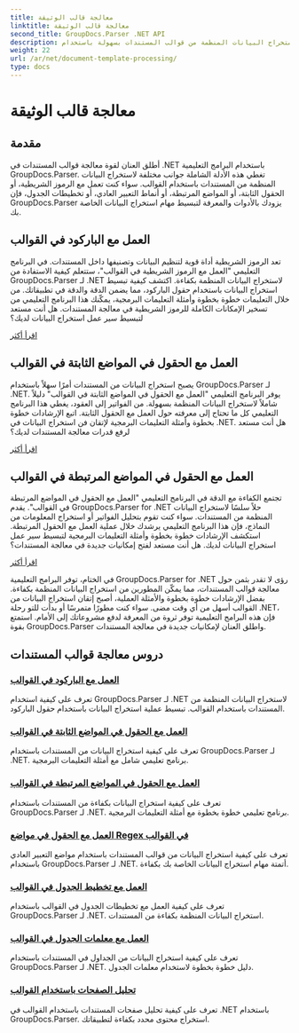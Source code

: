 ```yaml
---
title: معالجة قالب الوثيقة
linktitle: معالجة قالب الوثيقة
second_title: GroupDocs.Parser .NET API
description: قم باستخراج البيانات المنظمة من قوالب المستندات بسهولة باستخدام GroupDocs.Parser لـ .NET. تعلم كيفية العمل مع الرموز الشريطية والحقول والتعبير العادي وتخطيطات الجدول.
weight: 22
url: /ar/net/document-template-processing/
type: docs
---
```

# معالجة قالب الوثيقة


## مقدمة

أطلق العنان لقوة معالجة قوالب المستندات في .NET باستخدام البرامج التعليمية GroupDocs.Parser. تغطي هذه الأدلة الشاملة جوانب مختلفة لاستخراج البيانات المنظمة من المستندات باستخدام القوالب. سواء كنت تعمل مع الرموز الشريطية، أو الحقول الثابتة، أو المواضع المرتبطة، أو أنماط التعبير العادي، أو تخطيطات الجدول، فإن GroupDocs.Parser يزودك بالأدوات والمعرفة لتبسيط مهام استخراج البيانات الخاصة بك.

## العمل مع الباركود في القوالب

تعد الرموز الشريطية أداة قوية لتنظيم البيانات وتصنيفها داخل المستندات. في البرنامج التعليمي "العمل مع الرموز الشريطية في القوالب"، ستتعلم كيفية الاستفادة من GroupDocs.Parser لـ .NET لاستخراج البيانات المنظمة بكفاءة. اكتشف كيفية تبسيط استخراج البيانات باستخدام حقول الباركود، مما يضمن الدقة والدقة في تطبيقاتك. من خلال التعليمات خطوة بخطوة وأمثلة التعليمات البرمجية، يمكّنك هذا البرنامج التعليمي من تسخير الإمكانات الكاملة للرموز الشريطية في معالجة المستندات. هل أنت مستعد لتبسيط سير عمل استخراج البيانات لديك؟

[اقرأ أكثر](./working-with-barcodes-in-templates/)

## العمل مع الحقول في المواضع الثابتة في القوالب

يصبح استخراج البيانات من المستندات أمرًا سهلاً باستخدام GroupDocs.Parser لـ .NET. يوفر البرنامج التعليمي "العمل مع الحقول في المواضع الثابتة في القوالب" دليلاً شاملاً لاستخراج البيانات المنظمة بسهولة. من الفواتير إلى العقود، يغطي هذا البرنامج التعليمي كل ما تحتاج إلى معرفته حول العمل مع الحقول الثابتة. اتبع الإرشادات خطوة بخطوة وأمثلة التعليمات البرمجية لإتقان فن استخراج البيانات في .NET. هل أنت مستعد لرفع قدرات معالجة المستندات لديك؟

[اقرأ أكثر](./working-with-fields-at-fixed-positions-in-templates/)

## العمل مع الحقول في المواضع المرتبطة في القوالب

تجتمع الكفاءة مع الدقة في البرنامج التعليمي "العمل مع الحقول في المواضع المرتبطة في القوالب". يقدم GroupDocs.Parser for .NET حلاً سلسًا لاستخراج البيانات المنظمة من المستندات. سواء كنت تقوم بتحليل الفواتير أو استخراج المعلومات من النماذج، فإن هذا البرنامج التعليمي يرشدك خلال عملية العمل مع الحقول المرتبطة. استكشف الإرشادات خطوة بخطوة وأمثلة التعليمات البرمجية لتبسيط سير عمل استخراج البيانات لديك. هل أنت مستعد لفتح إمكانيات جديدة في معالجة المستندات؟

[اقرأ أكثر](./working-with-fields-at-linked-positions-in-templates/)

في الختام، توفر البرامج التعليمية GroupDocs.Parser for .NET رؤى لا تقدر بثمن حول معالجة قوالب المستندات، مما يمكّن المطورين من استخراج البيانات المنظمة بكفاءة. بفضل الإرشادات خطوة بخطوة والأمثلة العملية، أصبح إتقان استخراج البيانات من القوالب أسهل من أي وقت مضى. سواء كنت مطورًا متمرسًا أو بدأت للتو رحلة .NET، فإن هذه البرامج التعليمية توفر ثروة من المعرفة لدفع مشروعاتك إلى الأمام. استمتع بقوة GroupDocs.Parser واطلق العنان لإمكانيات جديدة في معالجة المستندات.

## دروس معالجة قوالب المستندات
### [العمل مع الباركود في القوالب](./working-with-barcodes-in-templates/)
تعرف على كيفية استخدام GroupDocs.Parser لـ .NET لاستخراج البيانات المنظمة من المستندات باستخدام القوالب. تبسيط عملية استخراج البيانات باستخدام حقول الباركود.
### [العمل مع الحقول في المواضع الثابتة في القوالب](./working-with-fields-at-fixed-positions-in-templates/)
تعرف على كيفية استخراج البيانات من المستندات باستخدام GroupDocs.Parser لـ .NET. برنامج تعليمي شامل مع أمثلة التعليمات البرمجية.
### [العمل مع الحقول في المواضع المرتبطة في القوالب](./working-with-fields-at-linked-positions-in-templates/)
تعرف على كيفية استخراج البيانات بكفاءة من المستندات باستخدام GroupDocs.Parser لـ .NET. برنامج تعليمي خطوة بخطوة مع أمثلة التعليمات البرمجية.
### [العمل مع الحقول في مواضع Regex في القوالب](./working-with-fields-at-regex-positions-in-templates/)
تعرف على كيفية استخراج البيانات من قوالب المستندات باستخدام مواضع التعبير العادي باستخدام GroupDocs.Parser لـ .NET. أتمتة مهام استخراج البيانات الخاصة بك بكفاءة.
### [العمل مع تخطيط الجدول في القوالب](./working-with-table-layout-in-templates/)
تعرف على كيفية العمل مع تخطيطات الجدول في القوالب باستخدام GroupDocs.Parser لـ .NET. استخراج البيانات المنظمة بكفاءة من المستندات.
### [العمل مع معلمات الجدول في القوالب](./working-with-table-parameters-in-templates/)
تعرف على كيفية استخراج البيانات من الجداول في المستندات باستخدام GroupDocs.Parser لـ .NET. دليل خطوة بخطوة لاستخدام معلمات الجدول.
### [تحليل الصفحات باستخدام القوالب](./parse-pages-using-templates/)
تعرف على كيفية تحليل صفحات المستندات باستخدام القوالب في .NET باستخدام GroupDocs.Parser. استخراج محتوى محدد بكفاءة لتطبيقاتك.